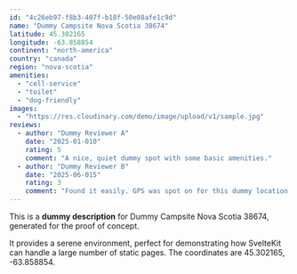 ```yaml
---
id: "4c26eb97-f8b3-407f-b18f-50e08afe1c9d"
name: "Dummy Campsite Nova Scotia 38674"
latitude: 45.302165
longitude: -63.858854
continent: "north-america"
country: "canada"
region: "nova-scotia"
amenities:
  - "cell-service"
  - "toilet"
  - "dog-friendly"
images:
  - "https://res.cloudinary.com/demo/image/upload/v1/sample.jpg"
reviews:
  - author: "Dummy Reviewer A"
    date: "2025-01-010"
    rating: 5
    comment: "A nice, quiet dummy spot with some basic amenities."
  - author: "Dummy Reviewer B"
    date: "2025-06-015"
    rating: 3
    comment: "Found it easily. GPS was spot on for this dummy location."
---
```


This is a **dummy description** for Dummy Campsite Nova Scotia 38674, generated for the proof of concept.

It provides a serene environment, perfect for demonstrating how SvelteKit can handle a large number of static pages. The coordinates are 45.302165, -63.858854.

